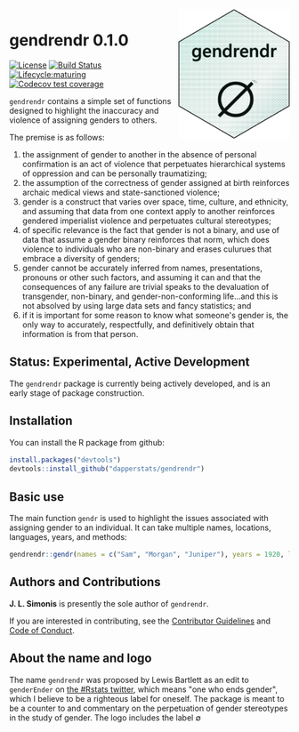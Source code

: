 <img src="man/figures/gendrendr.png" width="200px" align="right">

# gendrendr 0.1.0

[![License](https://img.shields.io/badge/license-MIT-blue.svg)](https://raw.githubusercontent.com/dapperstats/gendrendr/master/LICENSE)
[![Build Status](https://api.travis-ci.org/dapperstats/gendrendr.svg?branch=master)](https://travis-ci.org/dapperstats/gendrendr)
[![Lifecycle:maturing](https://img.shields.io/badge/lifecycle-experimental-orange.svg)](https://www.tidyverse.org/lifecycle/#experimental)
[![Codecov test coverage](https://img.shields.io/codecov/c/github/dapperstats/gendrendr/master.svg)](https://codecov.io/github/dapperstats/gendrendr/branch/master)

`gendrendr` contains a simple set of functions designed to highlight the inaccuracy and violence of assigning genders to others.


The premise is as follows: 
1. the assignment of gender to another in the absence of personal confirmation is an act of violence that perpetuates hierarchical systems of oppression and can be personally traumatizing; 
2. the assumption of the correctness of gender assigned at birth reinforces archaic medical views and state-sanctioned violence; 
3. gender is a construct that varies over space, time, culture, and ethnicity, and assuming that data from one context apply to another reinforces gendered imperialist violence and perpetuates cultural stereotypes; 
4. of specific relevance is the fact that gender is not a binary, and use of data that assume a gender binary reinforces that norm, which does violence to individuals who are non-binary and erases culurues that embrace a diversity of genders; 
5. gender cannot be accurately inferred from names, presentations, pronouns or other such factors, and assuming it can and that the consequences of any failure are trivial speaks to the devaluation of transgender, non-binary, and gender-non-conforming life...and this is not absolved by using large data sets and fancy statistics; and 
6. if it is important for some reason to know what someone's gender is, the only way to accurately, respectfully, and definitively obtain that information is from that person.

## Status: Experimental, Active Development

The `gendrendr` package is currently being actively developed, and is an early stage of package construction.

## Installation

You can install the R package from github:

```r
install.packages("devtools")
devtools::install_github("dapperstats/gendrendr")
```

## Basic use

The main function `gendr` is used to highlight the issues associated with assigning gender to an individual. It can take multiple names, locations, languages, years, and methods:

```r
gendrendr::gendr(names = c("Sam", "Morgan", "Juniper"), years = 1920, locations = "United States", language = "English", method = "standard")
```

## Authors and Contributions

**J. L. Simonis** is presently the sole author of `gendrendr`. 

If you are interested in contributing, see the [Contributor Guidelines](https://github.com/dapperstats/gendrendr/blob/master/CONTRIBUTING.md) and [Code of Conduct](https://github.com/dapperstats/gendrendr/blob/master/CODE_OF_CONDUCT.md).

## About the name and logo

The name `gendrendr` was proposed by Lewis Bartlett as an edit to `genderEnder` on [the #Rstats twitter](https://twitter.com/BeesAndBaking/status/1189372151268282368), which means "one who ends gender", which I believe to be a righteous label for oneself. The package is meant to be a counter to and commentary on the perpetuation of gender stereotypes in the study of gender. The logo includes the label &#8709;

